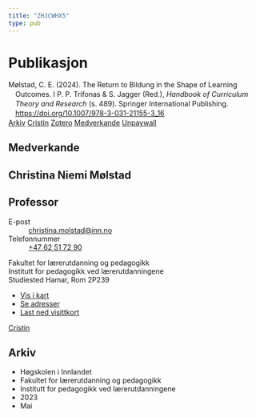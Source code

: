 ```yaml
---
title: "ZHJCWHX5"
type: pub
---
```

<h1>Publikasjon</h1>
<article id="csl-bib-container-ZHJCWHX5" class="csl-bib-container">
  <div class="csl-bib-body" style="line-height: 1.35; padding-left: 1em; text-indent:-1em;">
  <div class="csl-entry">M&#xF8;lstad, C. E. (2024). The Return to Bildung in the Shape of Learning Outcomes. I P. P. Trifonas &amp; S. Jagger (Red.), <i>Handbook of Curriculum Theory and Research</i> (s. 489). Springer International Publishing. <a href="https://doi.org/10.1007/978-3-031-21155-3_16">https://doi.org/10.1007/978-3-031-21155-3_16</a></div>
</div>
  <div class="csl-bib-buttons">
    <a href="#taxonomy-article-ZHJCWHX5" class="csl-bib-button">Arkiv</a>
    <a href="https://app.cristin.no/results/show.jsf?id=2146281" alt="Cristin URL" class="csl-bib-button">Cristin</a>
    <a href="http://zotero.org/groups/5402882/items/ZHJCWHX5" alt="Zotero URL" class="csl-bib-button">Zotero</a>
    <a href="#contributors-article-ZHJCWHX5" class="csl-bib-button">Medverkande</a>
    <a href="https://doi.org/10.1007/978-3-031-21155-3_16" class="csl-bib-button">Unpaywall</a>
  </div>
  <div id="csl-bib-meta-container-ZHJCWHX5"></div>
</article>
<div id="csl-bib-meta-ZHJCWHX5" class="csl-bib-meta">
  <article id="contributors-article-ZHJCWHX5" class="contributors-article">
    <h1>Medverkande</h1>
    <div class="personas"> <div class="vrtx-hinn-person-card"> <div class="photo"> <i class="lar la-user-circle missing-person"></i> </div> <div class="info"> <hgroup><h1>Christina Niemi Mølstad</h1> <h2>Professor</h2> </hgroup><dl> <dt>E-post</dt> <dd> <a href="mailto:christina.molstad@inn.no">christina.molstad@inn.no</a> </dd> <dt>Telefonnummer</dt> <dd><a href="tel:+4762517290"> +47 62 51 72 90 </a></dd> </dl> <p> Fakultet for lærerutdanning og pedagogikk<br> Institutt for pedagogikk ved lærerutdanningene<br> Studiested Hamar, Rom 2P239 </p> <ul class="vrtx-hinn-links"> <li><a href="https://www.google.com/maps?q=60.796004,11.072099">Vis i kart</a></li> <li><a href="https://www.inn.no/finn-en-ansatt/christina-molstad.html#vrtx-hinn-addresses">Se adresser</a></li> <li><a href="https://www.inn.no/finn-en-ansatt/christina-molstad.html?vrtx=vcf">Last ned visittkort</a></li> </ul> </div> </div> <a href="https://app.cristin.no/persons/show.jsf?id=5325" alt="Cristin URL" class="personas-cristin">Cristin</a> </div>
  </article>
  <article id="taxonomy-article-ZHJCWHX5" class="taxonomy-article">
    <h1>Arkiv</h1>
    <ul>
      <li>Høgskolen i Innlandet</li>
      <li>Fakultet for lærerutdanning og pedagogikk</li>
      <li>Institutt for pedagogikk ved lærerutdanningene</li>
      <li>2023</li>
      <li>Mai</li>
    </ul>
  </article>
</div>
